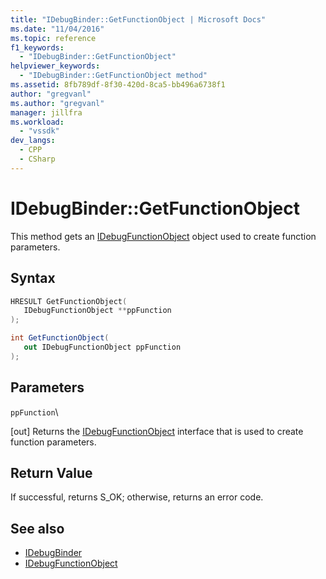```yaml
---
title: "IDebugBinder::GetFunctionObject | Microsoft Docs"
ms.date: "11/04/2016"
ms.topic: reference
f1_keywords:
  - "IDebugBinder::GetFunctionObject"
helpviewer_keywords:
  - "IDebugBinder::GetFunctionObject method"
ms.assetid: 8fb789df-8f30-420d-8ca5-bb496a6738f1
author: "gregvanl"
ms.author: "gregvanl"
manager: jillfra
ms.workload:
  - "vssdk"
dev_langs:
  - CPP
  - CSharp
---
```

# IDebugBinder::GetFunctionObject
This method gets an [IDebugFunctionObject](../../../extensibility/debugger/reference/idebugfunctionobject.md) object used to create function parameters.

## Syntax

```cpp
HRESULT GetFunctionObject( 
   IDebugFunctionObject **ppFunction
);
```

```csharp
int GetFunctionObject(
   out IDebugFunctionObject ppFunction
);
```

## Parameters
 `ppFunction`\

 [out] Returns the [IDebugFunctionObject](../../../extensibility/debugger/reference/idebugfunctionobject.md) interface that is used to create function parameters.

## Return Value
 If successful, returns S_OK; otherwise, returns an error code.

## See also
- [IDebugBinder](../../../extensibility/debugger/reference/idebugbinder.md)
- [IDebugFunctionObject](../../../extensibility/debugger/reference/idebugfunctionobject.md)